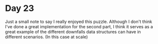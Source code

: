 # Day 23
Just a small note to say I really enjoyed this puzzle.
Although I don't think I've done a great implementation for the second part, I think it serves as a great example of the different downfalls data structures can have in different scenarios. (In this case at scale)
